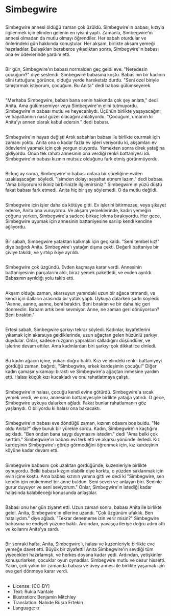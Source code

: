 # Simbegwire

##
Simbegwire annesi öldüğü zaman çok üzüldü. Simbegwire'ın babası, kızıyla ilgilenmek için elinden gelenin en iyisini yaptı. Zamanla, Simbegwire'ın annesi olmadan da mutlu olmayı öğrendiler. Her sabah oturdular ve önlerindeki gün hakkında konuştular. Her akşam, birlikte aksam yemeği hazırladılar. Bulaşıkları beraberce yıkadıktan sonra, Simbegwire'ın babası ona ev ödevlerinde yardım etti.

##
Bir gün, Simbegwire'ın babası normalden geç geldi eve. "Neredesin çocuğum?" diye seslendi. Simbegwire babasına koştu. Babasının bir kadının elini tuttuğunu görünce, olduğu yerde hareketsiz durdu. "Seni özel biriyle tanıştırmak istiyorum, çocuğum. Bu Anita" dedi babası gülümseyerek.

##
"Merhaba Simbegwire, baban bana senin hakkında çok şey anlattı," dedi Anita. Ama gülümsemiyor veya Simbegwire'ın elini tutmuyordu. Simbegwire'ın babası mutlu ve heyecanlıydı. Üçünün birlikte yaşayacağını, ve hayatlarının nasıl güzel olacağını anlatıyordu. "Çocuğum, umarım ki Anita'yı annen olarak kabul edersin." dedi babası.

##
Simbegwire'ın hayatı değişti Artık sabahları babası ile birlikte oturmak için zamanı yoktu. Anita ona o kadar fazla ev işleri veriyordu ki, akşamları ev ödevlerini yapmak için çok yorgun oluyordu. Yemekten sonra direk yatağına gidiyordu. Onun tek rahatı annesinin ona verdiği renkli battaniyesi idi. Simbegwire'ın babası kızının mutsuz olduğunu fark etmiş görünmüyordu.

##
Birkaç ay sonra, Simbegwire'ın babası onlara bir süreliğine evden uzaklaşacağını söyledi. "İşimden dolayı seyahat etmem lazım." dedi babası. "Ama biliyorum ki ikiniz birbirinizle ilgilenirsiniz." Simbegwire'ın yüzü düştü fakat babası fark etmedi. Anita hiç bir şey söylemedi. O da mutlu değildi.

##
Simbegwire için işler daha da kötüye gitti. Ev işlerini bitirmezse, veya şikayet ederse, Anita ona vuruyordu. Ve akşam yemeklerinde, kadın yemeğin çoğunu yerken, Simbegwire'a sadece birkaç lokma bırakıyordu. Her gece, Simbegwire uyumak için annesinin battaniyesine sarılıp kendi kendine ağlıyordu.

##
Bir sabah, Simbegwire yataktan kalkmak için geç kaldı. "Seni tembel kız!" diye bağırdı Anita. Simbegwire'ı yatağın dışına çekti. Değerli battaniye bir çiviye takıldı, ve yırtılıp ikiye ayrıldı.

##
Simbegwire çok üzgündü. Evden kaçmaya karar verdi. Annesinin battaniyesinin parçalarını aldı, biraz yemek paketledi, ve evden ayrıldı. Babasının ayrıldığı yolu takip etti.

##
Akşam olduğu zaman, akarsuyun yanındaki uzun bir ağaca tırmandı, ve kendi için dalların arasında bir yatak yaptı. Uykuya dalarken şarkı söyledi: "Aanne, aanne, aanne, beni bıraktın. Beni bıraktın ve bir daha hiç geri dönmedin. Babam artık beni sevmiyor. Anne, ne zaman geri dönüyorsun? Beni bıraktın."

##
Ertesi sabah, Simbegwire şarkıyı tekrar söyledi. Kadınlar, kıyafetlerini yıkamak için akarsuya geldiklerinde, uzun ağaçtan gelen hüzünlü şarkıyı duydular. Onlar, sadece rüzgarın yaprakları salladığını düşündüler, ve işlerine devam ettiler. Ama kadınlardan biri şarkıyı çok dikkatlice dinledi.

##
Bu kadın ağacın içine, yukarı doğru baktı. Kızı ve elindeki renkli battaniyeyi gördüğü zaman, bağırdı, "Simbegwire, erkek kardeşimin çocuğu!" Diğer kadın çamaşır yıkamayı bıraktı ve Simbegwire'a ağaçtan inmesine yardım etti. Halası küçük kızı kucakladı ve onu rahatlatmaya çalıştı.

##
Simbegwire'ın halası, çocuğu kendi evine götürdü. Simbegwire'a sıcak yemek verdi, ve onu, annesinin battaniyesiyle birlikte yatağa yatırdı. O gece, Simbegwire uykuya dalarken ağladı. Fakat bunlar rahatlamanın göz yaşlarıydı. O biliyordu ki halası ona bakacaktı.

##
Simbegwire'ın babası eve döndüğü zaman, kızının odasını boş buldu. "Ne oldu Anita?" diye buruk bir yürekle sordu. Kadın, Simbegwire'ın kaçtığını açıkladı. "Ben ondan bana saygı duymasını istedim." dedi "Ama belki çok serttim." Simbegwire'ın babası evi terk etti ve akarsu yönünde ilerledi. Kız kardeşinin Simbegwire'ı görüp görmediğini öğrenmek için, kız kardeşinin köyüne kadar devam etti.

##
Simbegwire babasını çok uzaktan gördüğünde, kuzenleriyle birlikte oynuyordu. Belki babası kızgın olabilir diye korktu, o yüzden saklanmak için evin içine koştu. Ama babası kızının yanına gitti ve dedi ki "Simbegwire, sen kendin için mükemmel bir anne buldun. Seni seven ve anlayan biri. Seninle gurur duyuyor ve seni seviyorum." Onlar, Simbegwire'ın istediği kadar halasında kalabileceği konusunda anlaştılar.

##
Babası onu her gün ziyaret etti. Uzun zaman sonra, babası Anita ile birlikte geldi. Anita, Simbegwire'ın ellerine uzandı. "Çok üzgünüm ufaklık. Ben hatalıydım." diye ağladı. "Tekrar denememe izin verir misin?" Simbegwire babasına ve endişeli yüzüne baktı. Ardından, yavaşça ileriye doğru adım attı ve kollarını Anita'ya sardı.

##
Bir sonraki hafta, Anita, Simbegwire'ı, halası ve kuzenleriyle birlikte eve yemeğe davet etti. Büyük bir ziyafetti! Anita Simbegwire'ın sevdiği tüm yiyecekleri hazırlamıştı, ve herkes doyana kadar yedi. Ardından, yetişkinler konuşurlarken, çocuklar oyun oynadılar. Simbegwire mutlu ve cesur hissetti. Yakın, çok yakın bir zamanda babası ve üvey annesi ile birlikte yaşamak için eve geri dönmeye karar verdi.

##
* License: [CC-BY]
* Text: Rukia Nantale
* Illustration: Benjamin Mitchley
* Translation: Nahide Büşra Ertekin
* Language: tr

